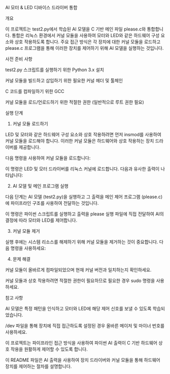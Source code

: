 AI 모터 & LED 디바이스 드라이버 통합

개요

이 프로젝트는 test2.py에서 학습된 AI 모델을 C 기반 메인 파일 please.c와 통합합니다. 통합은 리눅스 환경에서 커널 모듈을 사용하여 모터와 LED와 같은 하드웨어 구성 요소와 상호 작용하도록 합니다. 주요 접근 방식은 각 장치에 대한 커널 모듈을 로드하고 please.c 프로그램을 통해 이러한 장치를 제어하기 위해 AI 모델을 실행하는 것입니다.

사전 준비 사항

test2.py 스크립트를 실행하기 위한 Python 3.x 설치

커널 모듈을 빌드하고 삽입하기 위한 필요한 커널 헤더 및 툴체인

C 코드를 컴파일하기 위한 GCC

커널 모듈을 로드/언로드하기 위한 적절한 권한 (일반적으로 루트 권한 필요)

실행 단계

1. 커널 모듈 로드하기

LED 및 모터와 같은 하드웨어 구성 요소와 상호 작용하려면 먼저 insmod를 사용하여 커널 모듈을 로드해야 합니다. 이러한 커널 모듈은 하드웨어와 상호 작용하는 장치 드라이버를 제공합니다.

다음 명령을 사용하여 커널 모듈을 로드합니다:

이 명령은 LED 및 모터 드라이버를 리눅스 커널에 로드합니다. 다음과 유사한 출력이 나타납니다:

2. AI 모델 및 메인 프로그램 실행

다음 단계는 AI 모델 (test2.py)을 실행하고 그 출력을 메인 제어 프로그램 (please.c)에 파이프라인 구조를 사용하여 전달하는 것입니다.

이 명령은 파이썬 스크립트를 실행하고 출력을 please 실행 파일에 직접 전달하여 AI의 결정에 따라 모터와 LED를 제어합니다.

3. 커널 모듈 제거

실행 후에는 시스템 리소스를 해제하기 위해 커널 모듈을 제거하는 것이 중요합니다. 다음 명령을 사용하세요:

4. 문제 해결

커널 모듈이 올바르게 컴파일되었으며 현재 커널 버전과 일치하는지 확인하세요.

커널 모듈과 상호 작용하려면 적절한 권한이 필요하므로 필요한 경우 sudo 명령을 사용하세요.

참고 사항

AI 모델은 특정 패턴을 인식하고 모터와 LED에 해당 제어 신호를 보낼 수 있도록 학습되었습니다.

/dev 파일을 통해 장치에 직접 접근하도록 설정된 경우 올바른 메이저 및 마이너 번호를 사용하세요.

이 프로젝트는 파이프라인 접근 방식을 사용하여 파이썬 AI 출력이 C 기반 하드웨어 상호 작용을 원활하게 제어할 수 있도록 합니다.

이 README 파일은 AI 출력을 사용하여 장치 드라이버와 커널 모듈을 통해 하드웨어 장치를 제어하는 절차를 설명합니다.
